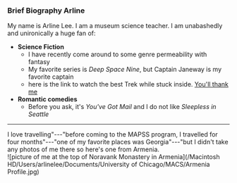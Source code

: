 
### Brief Biography Arline  
My name is Arline Lee. I am a museum science teacher. I am unabashedly and unironically a huge fan of: 
* **Science Fiction**  
   + I have recently come around to some genre permeability with fantasy
  + My favorite series is *Deep Space Nine*, but Captain Janeway is my favorite captain 
   + here is the link to watch the best Trek while stuck inside. [You'll thank me](https://www.netflix.com/title/70158330?source=35) 
* **Romantic comedies**
    + Before you ask, it's *You've Got Mail* and I do not like *Sleepless in Seattle*
---------
I love travelling"---"before coming to the MAPSS program, I travelled for four months"---"one of my favorite places was Georgia"---"but I didn't take any photos of me there so here's one from Armenia.   
![picture of me at the top of Noravank Monastery in Armenia](/Macintosh HD/Users/arlinelee/Documents/University of Chicago/MACS/Armenia Profile.jpg)